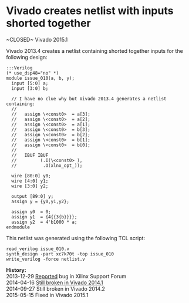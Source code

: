 
Vivado creates netlist with inputs shorted together
===================================================

~CLOSED~ Vivado 2015.1

Vivado 2013.4 creates a netlist containing shorted together inputs for the following design:

    :::Verilog
    (* use_dsp48="no" *)
    module issue_010(a, b, y);
      input [5:0] a;
      input [3:0] b;
    
      // I have no clue why but Vivado 2013.4 generates a netlist containing:
      //
      //   assign \<const0>  = a[3];
      //   assign \<const0>  = a[2];
      //   assign \<const0>  = a[1];
      //   assign \<const0>  = b[3];
      //   assign \<const0>  = b[2];
      //   assign \<const0>  = b[1];
      //   assign \<const0>  = b[0];
      //
      //   IBUF IBUF
      //         (.I(\<const0> ),
      //          .O(xlnx_opt_));
    
      wire [80:0] y0;
      wire [4:0] y1;
      wire [3:0] y2;
    
      output [89:0] y;
      assign y = {y0,y1,y2};
    
      assign y0  = 0;
      assign y1  = {4{{3{b}}}};
      assign y2  = 4'b1000 * a;
    endmodule

This netlist was generated using the following TCL script:

    read_verilog issue_010.v
    synth_design -part xc7k70t -top issue_010
    write_verilog -force netlist.v

**History:**  
2013-12-29 [Reported](http://forums.xilinx.com/t5/Synthesis/Vivado-creates-netlist-with-inputs-shorted-together/td-p/397161) bug in Xilinx Support Forum  
2014-04-16 [Still broken in Vivado 2014.1](http://forums.xilinx.com/t5/Synthesis/Bugs-in-Vivado-2014-1/td-p/440750)  
2014-09-27 Still broken in Vivado 2014.2  
2015-05-15 Fixed in Vivado 2015.1
